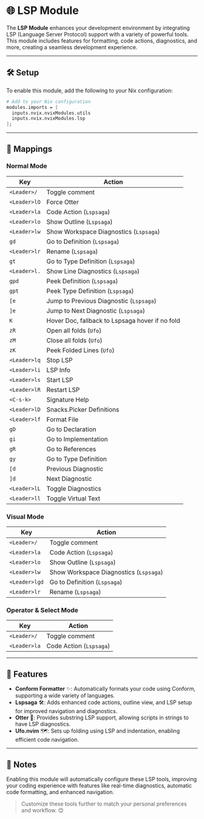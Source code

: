 # 🌐 LSP Module

The **LSP Module** enhances your development environment by integrating LSP (Language Server Protocol) support with a variety of powerful tools. This module includes features for formatting, code actions, diagnostics, and more, creating a seamless development experience.

---

## 🛠️ Setup

To enable this module, add the following to your Nix configuration:

```nix
# Add to your Nix configuration
modules.imports = [
  inputs.nvix.nvixModules.utils
  inputs.nvix.nvixModules.lsp
];
```

---

## 🔌 Mappings

### Normal Mode

| Key             | Action                                             |
|-----------------|---------------------------------------------------|
| `<Leader>/`     | Toggle comment                                    |
| `<Leader>lO`    | Force Otter                                        |
| `<Leader>la`    | Code Action (`Lspsaga`)                           |
| `<Leader>lo`    | Show Outline (`Lspsaga`)                          |
| `<Leader>lw`    | Show Workspace Diagnostics (`Lspsaga`)            |
| `gd`   | Go to Definition (`Lspsaga`)                      |
| `<Leader>lr`    | Rename (`Lspsaga`)                                |
| `gt`   | Go to Type Definition (`Lspsaga`)                 |
| `<Leader>l.`    | Show Line Diagnostics (`Lspsaga`)                 |
| `gpd`  | Peek Definition (`Lspsaga`)                       |
| `gpt`  | Peek Type Definition (`Lspsaga`)                  |
| `[e`            | Jump to Previous Diagnostic (`Lspsaga`)           |
| `]e`            | Jump to Next Diagnostic (`Lspsaga`)               |
| `K`             | Hover Doc, fallback to Lspsaga hover if no fold   |
| `zR`            | Open all folds (`Ufo`)                            |
| `zM`            | Close all folds (`Ufo`)                           |
| `zK`            | Peek Folded Lines (`Ufo`)                         |
| `<Leader>lq`    | Stop LSP                                           |
| `<Leader>li`    | LSP Info                                          |
| `<Leader>ls`    | Start LSP                                          |
| `<Leader>lR`    | Restart LSP                                        |
| `<C-s-k>`       | Signature Help                                     |
| `<Leader>lD`    | Snacks.Picker Definitions                             |
| `<Leader>lf`    | Format File                                        |
| `gD`   | Go to Declaration                                  |
| `gi`   | Go to Implementation                              |
| `gR`   | Go to References                                   |
| `gy`   | Go to Type Definition                             |
| `[d`            | Previous Diagnostic                               |
| `]d`            | Next Diagnostic                                   |
| `<Leader>lL`    | Toggle Diagnostics                                |
| `<Leader>ll`    | Toggle Virtual Text                               |

### Visual Mode

| Key             | Action                                             |
|-----------------|---------------------------------------------------|
| `<Leader>/`     | Toggle comment                                    |
| `<Leader>la`    | Code Action (`Lspsaga`)                           |
| `<Leader>lo`    | Show Outline (`Lspsaga`)                          |
| `<Leader>lw`    | Show Workspace Diagnostics (`Lspsaga`)            |
| `<Leader>lgd`   | Go to Definition (`Lspsaga`)                      |
| `<Leader>lr`    | Rename (`Lspsaga`)                                |

### Operator & Select Mode

| Key             | Action                                             |
|-----------------|---------------------------------------------------|
| `<Leader>/`     | Toggle comment                                    |
| `<Leader>la`    | Code Action (`Lspsaga`)                           |

---

## 🔑 Features

- **Conform Formatter** ✨: Automatically formats your code using Conform, supporting a wide variety of languages.
- **Lspsaga** 🛠️: Adds enhanced code actions, outline view, and LSP setup for improved navigation and diagnostics.
- **Otter** 🐾: Provides substring LSP support, allowing scripts in strings to have LSP diagnostics.
- **Ufo.nvim** 🗺️: Sets up folding using LSP and indentation, enabling efficient code navigation.

---

## 📌 Notes

Enabling this module will automatically configure these LSP tools, improving your coding experience with features like real-time diagnostics, automatic code formatting, and enhanced navigation.

> Customize these tools further to match your personal preferences and workflow. 😊
